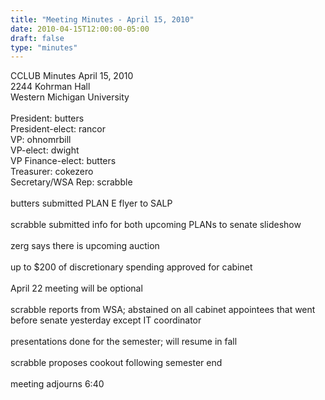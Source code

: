 ```yaml
---
title: "Meeting Minutes - April 15, 2010"
date: 2010-04-15T12:00:00-05:00
draft: false
type: "minutes"
---
```


CCLUB Minutes April 15, 2010<br />
2244 Kohrman Hall<br />
Western Michigan University<br />
<br />
President: butters<br />
President-elect: rancor<br />
VP: ohnomrbill<br />
VP-elect: dwight<br />
VP Finance-elect: butters<br />
Treasurer: cokezero<br />
Secretary/WSA Rep: scrabble<br />
<br />
butters submitted PLAN E flyer to SALP<br />
<br />
scrabble submitted info for both upcoming PLANs to senate slideshow<br />
<br />
zerg says there is upcoming auction<br />
<br />
up to $200 of discretionary spending approved for cabinet<br />
<br />
April 22 meeting will be optional<br />
<br />
scrabble reports from WSA; abstained on all cabinet appointees that went before senate yesterday except IT coordinator<br />
<br />
presentations done for the semester; will resume in fall<br />
<br />
scrabble proposes cookout following semester end<br />
<br />
meeting adjourns 6:40